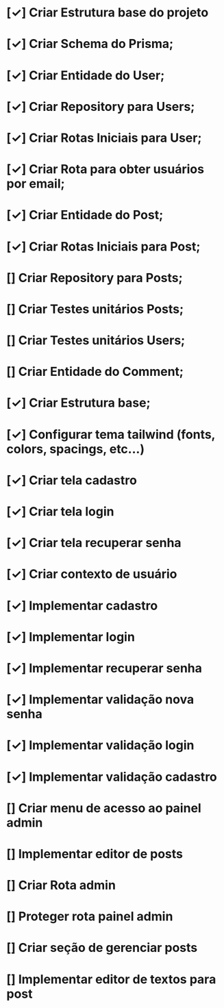 
<!-- ✓ Cute Blog TODOs -->

<!-- BACK-END -->
# [✓] Criar Estrutura base do projeto
# [✓] Criar Schema do Prisma;
# [✓] Criar Entidade do User;
# [✓] Criar Repository para Users;
# [✓] Criar Rotas Iniciais para User;
# [✓] Criar Rota para obter usuários por email;
# [✓] Criar Entidade do Post;
# [✓] Criar Rotas Iniciais para Post;
# [] Criar Repository para Posts;
# [] Criar Testes unitários Posts;
# [] Criar Testes unitários Users;
# [] Criar Entidade do Comment;

<!-- FRONT-END -->
# [✓] Criar Estrutura base;
# [✓] Configurar tema tailwind (fonts, colors, spacings, etc...)
# [✓] Criar tela cadastro
# [✓] Criar tela login
# [✓] Criar tela recuperar senha
# [✓] Criar contexto de usuário
# [✓] Implementar cadastro 
# [✓] Implementar login 
# [✓] Implementar recuperar senha 
# [✓] Implementar validação nova senha  
# [✓] Implementar validação login  
# [✓] Implementar validação cadastro
# [] Criar menu de acesso ao painel admin 
# [] Implementar editor de posts 
# [] Criar Rota admin 
# [] Proteger rota painel admin 
# [] Criar seção de gerenciar posts
# [] Implementar editor de textos para post